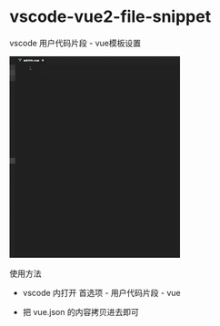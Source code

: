 # vscode-vue2-file-snippet
vscode 用户代码片段 - vue模板设置  

![demo](demo.gif)  

使用方法

- vscode 内打开 首选项 - 用户代码片段 - vue  

- 把 vue.json 的内容拷贝进去即可
